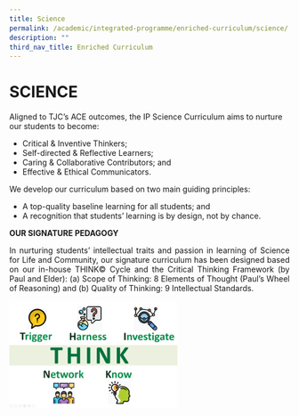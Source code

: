 ```yaml
---
title: Science
permalink: /academic/integrated-programme/enriched-curriculum/science/
description: ""
third_nav_title: Enriched Curriculum
---
```

# SCIENCE

Aligned to TJC’s ACE outcomes, the IP Science Curriculum aims to nurture our students to become:

*   Critical & Inventive Thinkers;
*   Self-directed & Reflective Learners;
*   Caring & Collaborative Contributors; and
*   Effective & Ethical Communicators.


We develop our curriculum based on two main guiding principles:

*   A top-quality baseline learning for all students; and
*   A recognition that students’ learning is by design, not by chance.


**OUR SIGNATURE PEDAGOGY**

<p style="text-align: justify;">In nurturing students’ intellectual traits and passion in learning of Science for Life and Community, our signature curriculum has been designed based on our in-house THINK© Cycle and the Critical Thinking Framework (by Paul and Elder): (a) Scope of Thinking: 8 Elements of Thought (Paul’s Wheel of Reasoning) and (b) Quality of Thinking: 9 Intellectual Standards.</p>

<img src="/images/Academic/Enriched%20Curriculum/Science/THINK.png" style="width:60%">